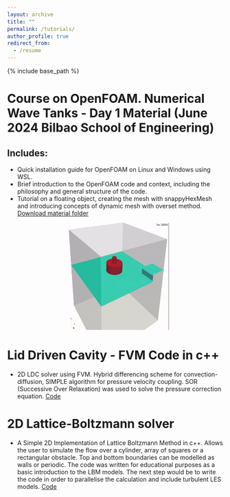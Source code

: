 ```yaml
---
layout: archive
title: ""
permalink: /tutorials/
author_profile: true
redirect_from:
  - /resume
---
```


{% include base_path %}

Course on OpenFOAM. Numerical Wave Tanks - Day 1 Material (June 2024 Bilbao School of Engineering)
======

## Includes:

- Quick installation guide for OpenFOAM on Linux and Windows using WSL.
- Brief introduction to the OpenFOAM code and context, including the philosophy and general structure of the code.
- Tutorial on a floating object, creating the mesh with snappyHexMesh and introducing concepts of dynamic mesh with overset method.
[Download material folder](https://ehubox.ehu.eus/s/HM9jigPH9Yag38Z)

<div style="text-align:center;">
<img src="images/animation_case.gif" alt="" width="250" height="250">
</div>

Lid Driven Cavity - FVM Code in c++
======
- 2D LDC solver using FVM. Hybrid differencing scheme for convection-diffusion, SIMPLE algorithm for pressure velocity coupling. SOR (Successive Over Relaxation) was used to solve the pressure correction equation.
[Code](https://github.com/GontzalLopez/2D-Lid-driven-cavity)


2D Lattice-Boltzmann solver
======
- A Simple 2D Implementation of Lattice Boltzmann Method in c++. Allows the user to simulate the flow over a cylinder, array of squares or a rectangular obstacle. Top and bottom boundaries can be modelled as walls or periodic. The code was written for educational purposes as a basic introduction to the LBM models. The next step would be to write the code in order to parallelise the calculation and include turbulent LES models.
[Code](https://github.com/GontzalLopez/2D-Lattice-Boltzmann-solver)
